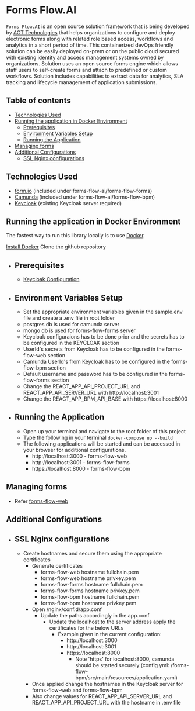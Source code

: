 # Forms Flow.AI
`Forms Flow.AI` is an open source solution framework that is being developed by [AOT Technologies](https://www.aot-technologies.com/) that helps organizations to configure and deploy electronic forms along with related role based access, workflows and analytics in a short period of time.  This containerized devOps friendly solution can be easily deployed on-prem or on the public cloud secured with existing identity and access management systems owned by organizations. Solution uses an open source forms engine which allows staff users to self-create forms and attach to predefined or custom workflows. Solution includes capabilities to extract data for analytics, SLA tracking and lifecycle management of application submissions.

## Table of contents
* [Technologies Used](#technologies-used)
* [Running the application in Docker Environment](#running-the-application-in-docker-environment)
    * [Prerequisites](#prerequisites)
    * [Environment Variables Setup](#environment-variables-setup)
    * [Running the Application](#running-the-application)
* [Managing forms](#managing-forms)
* [Additional Configurations](#additional-configurations)
    * [SSL Nginx configurations](#ssl-nginx-configurations)

Technologies Used
------------------
- [form.io](https://www.form.io/opensource) (included under forms-flow-ai/forms-flow-forms)
- [Camunda](https://camunda.com/) (included under forms-flow-ai/forms-flow-bpm)
- [Keycloak](https://www.keycloak.org/) (existing Keycloak server required)

Running the application in Docker Environment
---------------------------------------------
The fastest way to run this library locally is to use [Docker](https://docker.com).

 [Install Docker](https://docs.docker.com/v17.12/install/)
 Clone the github repository
 
   - Prerequisites
     -------------
      - [Keycloak Configuration](https://github.com/AOT-Technologies/forms-flow-ai/tree/master/forms-flow-web#keycloak-configuration)

   - Environment Variables Setup
     ---------------------------
     - Set the appropriate environment variables given in the sample.env file and create a .env file in root folder 
      - postgres db is used for camunda server
      - mongo db is used for forms-flow-forms server
      - Keycloak configuraions has to be done prior and the secrets has to be configured in the KEYCLOAK section
      - UserId's secrets from Keycloak has to be configured in the forms-flow-web section
      - Camunda UserId's from Keycloak has to be configured in the forms-flow-bpm section
      - Default username and password has to be configured in the forms-flow-forms section
      - Change the REACT_APP_API_PROJECT_URL and REACT_APP_API_SERVER_URL with http://localhost:3001
      - Change the REACT_APP_BPM_API_BASE with https://localhost:8000

   - Running the Application
     -----------------------
      - Open up your terminal and navigate to the root folder of this project
      - Type the following in your terminal
            ```docker-compose up --build
            ```
       - The following applications will be started and can be accessed in your browser for additional configurations.
         - http://localhost:3000 - forms-flow-web
         - http://localhost:3001 - forms-flow-forms
         - https://localhost:8000 - forms-flow-bpm
    
Managing forms
--------------
- Refer [forms-flow-web](https://github.com/AOT-Technologies/forms-flow-ai/tree/master/forms-flow-web#forms-flow-web)

Additional Configurations
-------------------------
- SSL Nginx configurations
  ------------------------
   - Create hostnames and secure them using the appropriate certificates
     - Generate certificates
         - forms-flow-web hostname fullchain.pem
         - forms-flow-web hostname privkey.pem
         - forms-flow-forms hostname fullchain.pem
         - forms-flow-forms hostname privkey.pem
         - forms-flow-bpm hostname fullchain.pem
         - forms-flow-bpm hostname privkey.pem
     - Open /nginx/conf.d/app.conf
         - Update the paths accordingly in the app.conf
           - Update the localhost to the server address apply the certificates for the below URLs
             - Example given in the current configuration:
               - http://localhost:3000
               - http://localhost:3001
               - https://localhost:8000
                 - Note 'https' for localhost:8000, camunda should be started securely (config yml: /forms-flow-bpm/src/main/resources/application.yaml)
     - Once applied change the hostnames in the Keycloak server for forms-flow-web and forms-flow-bpm
     - Also change values for REACT_APP_API_SERVER_URL and REACT_APP_API_PROJECT_URL with the hostname in .env file
